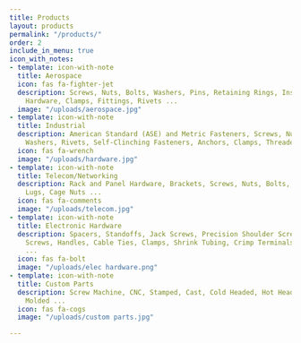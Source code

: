 ```yaml
---
title: Products
layout: products
permalink: "/products/"
order: 2
include_in_menu: true
icon_with_notes:
- template: icon-with-note
  title: Aerospace
  icon: fas fa-fighter-jet
  description: Screws, Nuts, Bolts, Washers, Pins, Retaining Rings, Inserts, Panel
    Hardware, Clamps, Fittings, Rivets ...
  image: "/uploads/aerospace.jpg"
- template: icon-with-note
  title: Industrial
  description: American Standard (ASE) and Metric Fasteners, Screws, Nuts, Bolts,
    Washers, Rivets, Self-Clinching Fasteners, Anchors, Clamps, Threaded Rod ...
  icon: fas fa-wrench
  image: "/uploads/hardware.jpg"
- template: icon-with-note
  title: Telecom/Networking
  description: Rack and Panel Hardware, Brackets, Screws, Nuts, Bolts, Washers, Grounding
    Lugs, Cage Nuts ...
  icon: fas fa-comments
  image: "/uploads/telecom.jpg"
- template: icon-with-note
  title: Electronic Hardware
  description: Spacers, Standoffs, Jack Screws, Precision Shoulder Screws, Captive
    Screws, Handles, Cable Ties, Clamps, Shrink Tubing, Crimp Terminals, PCB Hardware
    ...
  icon: fas fa-bolt
  image: "/uploads/elec hardware.png"
- template: icon-with-note
  title: Custom Parts
  description: Screw Machine, CNC, Stamped, Cast, Cold Headed, Hot Headed, Forged,
    Molded ...
  icon: fas fa-cogs
  image: "/uploads/custom parts.jpg"

---
```


